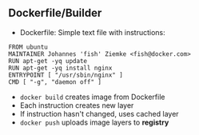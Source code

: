 ## Dockerfile/Builder
- Dockerfile: Simple text file with instructions:

```
FROM ubuntu
MAINTAINER Johannes 'fish' Ziemke <fish@docker.com>
RUN apt-get -yq update
RUN apt-get -yq install nginx
ENTRYPOINT [ "/usr/sbin/nginx" ]
CMD [ "-g", "daemon off" ]
```

- `docker build` creates image from Dockerfile
- Each instruction creates new layer
- If instruction hasn't changed, uses cached layer
- `docker push` uploads image layers to **registry**

